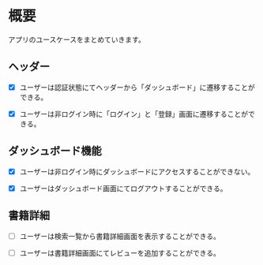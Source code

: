 # 概要

アプリのユースケースをまとめていきます。


## ヘッダー

- [x] ユーザーは認証状態にてヘッダーから「ダッシュボード」に遷移することができる。

- [x] ユーザーは非ログイン時に「ログイン」と「登録」画面に遷移することができる。


## ダッシュボード機能

- [x] ユーザーは非ログイン時にダッシュボードにアクセスすることができない。

- [x] ユーザーはダッシュボード画面にてログアウトすることができる。



## 書籍詳細

- [ ] ユーザーは検索一覧から書籍詳細画面を表示することができる。

- [ ] ユーザーは書籍詳細画面にてレビューを追加することができる。
